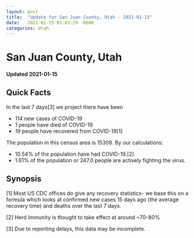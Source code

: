 ```yaml
---
layout: post
title:  "Update for San Juan County, Utah - 2021-01-15"
date:   2021-01-15 01:01:29 -0600
categories: Utah
---
```


# San Juan County, Utah
#### Updated 2021-01-15

## Quick Facts

In the last 7 days[3] we project there have been
- *114* new cases of COVID-19
- *1* people have died of COVID-19
- *19* people have recovered from COVID-19[1]

The population in this census area is 15308. By our calculations:
- 10.54% of the population have had COVID-19.[2]
- 1.61% of the population or 247.0 people are actively fighting the virus.

## Synopsis




[1] Most US CDC offices do give any recovery statistics- we base this on a formula which looks at confirmed new cases
15 days ago (the average recovery time) and deaths over the last 7 days.

[2] Herd Immunity is thought to take effect at around ~70-80%

[3] Due to reporting delays, this data may be incomplete.
 
    